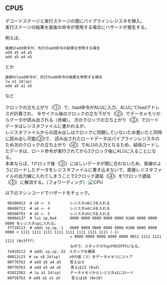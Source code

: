 ## CPU5 
デコードステージと実行ステージの間にパイプラインレジスタを挿入。</br>
実行ステージの結果を直後の命令が使用する場合にハザードが発生する。

例えば、
```
後続のadd命令が、先行のadd命令の結果を参照する場合
add a5 a4 a5
add a5 a4 a5
```
とか</br>
```
後続のload命令が、先行のadd命令の結果を参照する場合
lw a1 24(sp)
add a5 a1 a5
```
など</br></br>
クロックの立ち上がり（①）で、load命令がALUに入力、ALUにてloadアドレスが計算され、
半サイクル後のクロックの立ち下がり（②）でデータメモリからデータが読み出される（赤線）。
次のクロックの立ち上がり（③）でロードデータはレジスタファイルに書かれるが、</br>レジスタファイルからの読み出しはクロックに同期していないため書いたと同時に読み出し可能(③)で、
読み出されたロードデータはパイプラインレジスタのため次のクロックの立ち上がり（④）でALUの入力となるため、結局ロードしたデータは、ロード命令が実行されてから2クロック後にALUに入ることになる。</br>本来ならば、1クロック後（③）にほしいデータが間に合わないため、紫線のようにロードしたデータをレジスタファイルに書き込まないで、直接レジスタファイルの出力線に入れてしまうことで2クロック遅延（④）を1クロック遅延（③）に解消する。（フォワーディング）
![CPU](https://github.com/user-attachments/assets/2efc56b3-32d6-401d-834a-ac5dcc4590c9)

以下のマシンコードでハザードをチェック。
```
 00300413  # s0 <- 3         レジスタs0に3を入れる
 00400713  # a4 <- 4         レジスタa4に4を入れる
 00500793  # a5 <- 5         レジスタa5に5を入れる
 00004137  # lui sp,0x4      0000 0000 0000 0000 0000 0100 0000 0000 0000 をレジスタspに入れる。
 fff10113  # addi sp,sp,-1   0000 0000 0000 0000 0000 0100 0000 0000 0000 + 1111 1111 1111 1111 1111 1111 1111 1111 (-1)
                             = 0000 0000 0000 0000 0000 0011 1111 1111 1111 (0x3fff)
                             なので、スタックのTopが0X3FFFになる。
 fe010113  # addi sp,sp,-32　スタックを確保
 00812c23　# sw s0 24(sp)    s0の値（３）をデータメモリにストア
 00f707b3  # add a5 a4 a5    答えは９
 00f707b3  # add a5 a4 a5 　　答えは13 (0xd) 
 01812583  # lw a1 24(sp)    データメモリからレジスタa1にロード
 00f587b3　# add a5 a1 a5     答えは16 (0x10)
```
